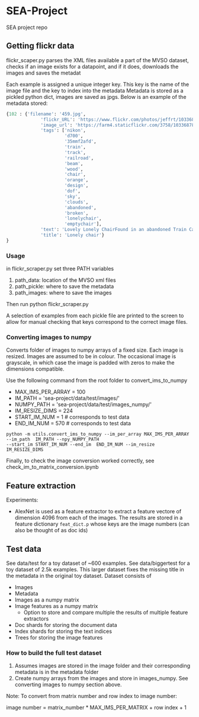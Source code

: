 # SEA-Project
SEA project repo

## Getting flickr data

flickr_scaper.py parses the XML files available a part of the MVSO dataset, checks if an image exists for a datapoint, and if it does, downloads the images and saves the metadat

Each example is assigned a unique integer key. This key is the name of the image file and the key to index into the metadata
Metadata is stored as a pickled python dict, images are saved as jpgs. Below is an example of the metadata stored:
```python
{102 : {'filename': '459.jpg',
             'flickr_URL': 'https://www.flickr.com/photos/jeffrt/10336878805/',
             'image_url': 'https://farm4.staticflickr.com/3758/10336878805_de94a043ba.jpg',
             'tags': ['nikon',
                      'd700',
                      '35mmf2afd',
                      'train',
                      'track',
                      'railroad',
                      'beam',
                      'wood',
                      'chair',
                      'orange',
                      'design',
                      'dof',
                      'sky',
                      'clouds',
                      'abandoned',
                      'broken',
                      'lonelychair',
                      'emptychair'],
             'text': 'Lovely Lonely ChairFound in an abandoned Train Car.',
             'title': 'Lonely chair'}
}
```

### Usage
in flickr_scraper.py set three PATH variables
1. path_data: location of the MVSO xml files
2. path_pickle: where to save the metadata
3. path_images: where to save the images

Then run
python flickr_scraper.py

A selection of examples from each pickle file are printed to the screen to allow for manual checking that keys correspond to the correct image files.

### Converting images to numpy

Converts folder of images to numpy arrays of a fixed size. Each image is resized. Images are assumed to be in colour. The occasional image is grayscale, in which case the image is padded with zeros to make the dimensions compatible. 

Use the following command from the root folder to convert_ims_to_numpy

- MAX_IMS_PER_ARRAY = 100
- IM_PATH = 'sea-project/data/test/images/'
- NUMPY_PATH = 'sea-project/data/test/images_numpy/'
- IM_RESIZE_DIMS = 224
- START_IM_NUM = 1 # corresponds to test data
- END_IM_NUM = 570 # corresponds to test data

```shell
python -m utils.convert_ims_to_numpy --im_per_array MAX_IMS_PER_ARRAY --im_path  IM_PATH --npy_NUMPY_PATH 
--start_im START_IM_NUM --end_im  END_IM_NUM --im_resize IM_RESIZE_DIMS
```

Finally, to check the image conversion worked correctly, see check_im_to_matrix_conversion.ipynb

## Feature extraction

Experiments:
- AlexNet is used as a feature extractor to extract a feature vectore of dimension 4096 from each of the images. The results are stored in a feature dictionary `feat_dict.p` whose keys are the image numbers (can also be thought of as doc ids)

## Test data

See data/test for a toy dataset of ~600 examples. See data/biggertest for a toy dataset of 2.5k examples. This larger dataset fixes the missing title in the metadata in the original toy dataset. Dataset consists of 
* Images
* Metadata
* Images as a numpy matrix
* Image features as a numpy matrix
    - Option to store and compare multiple the results of multiple feature extractors
* Doc shards for storing the document data
* Index shards for storing the text indices
* Trees for storing the image features

### How to build the full test dataset

1. Assumes images are stored in the image folder and their corresponding metadata is in the metadata folder
2. Create numpy arrays from the images and store in images_numpy. See converting images to numpy section above.

Note: To convert from matrix number and row index to image number:

image number = matrix_number * MAX_IMS_PER_MATRIX + row index + 1

